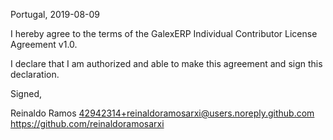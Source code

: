 Portugal, 2019-08-09

I hereby agree to the terms of the GalexERP Individual Contributor License
Agreement v1.0.

I declare that I am authorized and able to make this agreement and sign this
declaration.

Signed,

Reinaldo Ramos 42942314+reinaldoramosarxi@users.noreply.github.com https://github.com/reinaldoramosarxi
